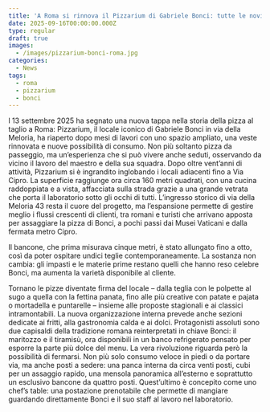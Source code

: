 ```yaml
---
title: 'A Roma si rinnova il Pizzarium di Gabriele Bonci: tutte le novità '
date: 2025-09-16T00:00:00.000Z
type: regular
draft: true
images:
  - /images/pizzarium-bonci-roma.jpg
categories:
  - News
tags:
  - roma
  - pizzarium
  - bonci
---
```


l 13 settembre 2025 ha segnato una nuova tappa nella storia della pizza al taglio a Roma: Pizzarium, il locale iconico di Gabriele Bonci in via della Meloria, ha riaperto dopo mesi di lavori con uno spazio ampliato, una veste rinnovata e nuove possibilità di consumo. Non più soltanto pizza da passeggio, ma un’esperienza che si può vivere anche seduti, osservando da vicino il lavoro del maestro e della sua squadra. Dopo oltre vent’anni di attività, Pizzarium si è ingrandito inglobando i locali adiacenti fino a Via Cipro. La superficie raggiunge ora circa 160 metri quadrati, con una cucina raddoppiata e a vista, affacciata sulla strada grazie a una grande vetrata che porta il laboratorio sotto gli occhi di tutti. L’ingresso storico di via della Meloria 43 resta il cuore del progetto, ma l’espansione permette di gestire meglio i flussi crescenti di clienti, tra romani e turisti che arrivano apposta per assaggiare la pizza di Bonci, a pochi passi dai Musei Vaticani e dalla fermata metro Cipro.

Il bancone, che prima misurava cinque metri, è stato allungato fino a otto, così da poter ospitare undici teglie contemporaneamente. La sostanza non cambia: gli impasti e le materie prime restano quelli che hanno reso celebre Bonci, ma aumenta la varietà disponibile al cliente.

Tornano le pizze diventate firma del locale – dalla teglia con le polpette al sugo a quella con la fettina panata, fino alle più creative con patate e pajata o mortadella e puntarelle – insieme alle proposte stagionali e ai classici intramontabili. La nuova organizzazione interna prevede anche sezioni dedicate ai fritti, alla gastronomia calda e ai dolci. Protagonisti assoluti sono due capisaldi della tradizione romana reinterpretati in chiave Bonci: il maritozzo e il tiramisù, ora disponibili in un banco refrigerato pensato per esporre la parte più dolce del menu. La vera rivoluzione riguarda però la possibilità di fermarsi. Non più solo consumo veloce in piedi o da portare via, ma anche posti a sedere: una panca interna da circa venti posti, cubi per un assaggio rapido, una mensola panoramica all’esterno e soprattutto un esclusivo bancone da quattro posti. Quest’ultimo è concepito come uno chef’s table: una postazione prenotabile che permette di mangiare guardando direttamente Bonci e il suo staff al lavoro nel laboratorio.
